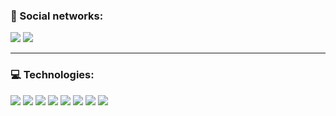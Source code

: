 ### 🤝 Social networks:
<a href="https://t.me/BehaPortfolio"><img src="https://img.shields.io/badge/telegram-blue?style=for-the-badge&logo=telegram&logoColor=ffffff"/></a>
<a href="https://t.me/BehaPortfolio"><img src="https://img.shields.io/badge/gmail-red?style=for-the-badge&logo=gmail&logoColor=ffffff"/></a>
<hr>

### 💻 Technologies:

<img src="https://img.shields.io/badge/HTML-FF8C00?style=for-the-badge&logo=HTML5&logoColor=ffffff"/> <img src="https://img.shields.io/badge/css-1E90FF?style=for-the-badge&logo=css3&logoColor=ffffff"/> <img src="https://img.shields.io/badge/bootstrap-8A2BE2?style=for-the-badge&logo=bootstrap&logoColor=ffffff"/> <img src="https://img.shields.io/badge/tailwind css-24294d?style=for-the-badge&logo=tailwind css&logoColor=DarkCyan"/> <img src="https://img.shields.io/badge/javascript-FFD700?style=for-the-badge&logo=javascript&logoColor=A0522D"/> <img src="https://img.shields.io/badge/react-454545?style=for-the-badge&logo=react&logoColor=40E0D0"/> <img src="https://img.shields.io/badge/sass-DA70D6?style=for-the-badge&logo=sass&logoColor=ffffff"/> <img src="https://img.shields.io/badge/git-tomato?style=for-the-badge&logo=git&logoColor=ffffff"/>
<!--
**beharus/beharus** is a ✨ _special_ ✨ repository because its `README.md` (this file) appears on your GitHub profile.

Here are some ideas to get you started:

- 🔭 I’m currently working on ...
- 🌱 I’m currently learning ...
- 👯 I’m looking to collaborate on ...
- 🤔 I’m looking for help with ...
- 💬 Ask me about ...
- 📫 How to reach me: ...
- 😄 Pronouns: ...
- ⚡ Fun fact: ...
-->
